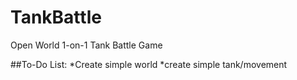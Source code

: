 # TankBattle
Open World 1-on-1 Tank Battle Game

##To-Do List:
*Create simple world
*create simple tank/movement
